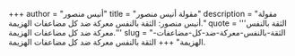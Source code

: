 +++
author = "أنيس منصور"
title = "مقولة أنيس منصور"
description = "مقولة أنيس منصور: الثقة بالنفس معركة ضد كل مضاعفات الهزيمة."
quote = '''الثقة بالنفس معركة ضد كل مضاعفات الهزيمة.''' 
slug = "الثقة-بالنفس-معركة-ضد-كل-مضاعفات-الهزيمة"
+++
الثقة بالنفس معركة ضد كل مضاعفات الهزيمة.
